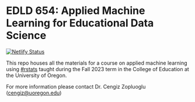 # EDLD 654: Applied Machine Learning for Educational Data Science

[![Netlify Status](https://api.netlify.com/api/v1/badges/ab0ce3c8-c477-4f82-a0ee-037dc555cb61/deploy-status)](https://app.netlify.com/sites/edld654-fall23/deploys)

This repo houses all the materials for a course on applied machine learning using [#rstats](https://twitter.com/hashtag/rstats) taught during the Fall 2023 term in the College of Education at the University of Oregon. 

For more information please contact Dr. Cengiz Zopluoglu (cengiz@uoregon.edu)
